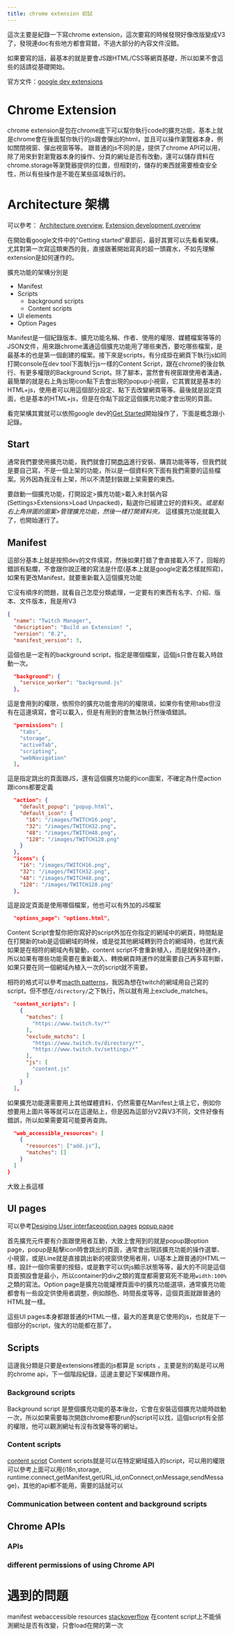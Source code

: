 ```yaml
---
title: chrome extension 初試
---
```


這次主要是紀錄一下寫chrome extension，這次要寫的時候發現好像改版變成V3了，發現連doc有些地方都會寫錯，不過大部分的內容文件沒錯。

如果要寫的話，最基本的就是要會JS跟HTML/CSS等網頁基礎，所以如果不會這些的話請從基礎開始。


官方文件：[google dev extensions](https://developer.chrome.com/docs/extensions/)

# Chrome Extension
chrome extension是包在chrome底下可以幫你執行code的擴充功能，基本上就是chrome會在後面幫你執行的js跟會彈出的html，並且可以操作瀏覽器本身，例如關閉視窗、彈出視窗等等。
跟普通的js不同的是，提供了chrome API可以用，除了用來針對瀏覽器本身的操作、分頁的網址是否有改動，還可以儲存資料在chrome.storage等瀏覽器提供的位置，但相對的，儲存的東西就需要檢查安全性，所以有些操作是不能在某些區域執行的。

# Architecture 架構
可以參考： [Architecture overview](https://developer.chrome.com/docs/extensions/mv3/architecture-overview/), [Extension development overview](https://developer.chrome.com/docs/extensions/mv3/devguide/)

在開始看google文件中的"Getting started"章節前，最好其實可以先看看架構，尤其對第一次寫這類東西的我，直接跟著開始寫真的超一頭霧水，不如先理解extension是如何運作的。


擴充功能的架構分別是
- Manifest 
- Scripts
	-	background scripts
	-	Content scripts
- UI elements
- Option Pages

Manifest是一個紀錄版本、擴充功能名稱、作者、使用的權限、媒體檔案等等的JSON文件，用來跟chrome溝通這個擴充功能用了哪些東西，要吃哪些檔案，是最基本的也是第一個創建的檔案。接下來是scripts，有分成掛在網頁下執行js如同打開console在dev tool下面執行js一樣的Content Script，跟在chrome的後台執行、有更多權限的Background Script。除了腳本，當然會有視窗跟使用者溝通，最簡單的就是右上角出現icon點下去會出現的popup小視窗，它其實就是基本的HTML+js，使用者可以用這個部分設定、點下去改變網頁等等。最後就是設定頁面，也是基本的HTML+js，但是在你點下設定這個擴充功能才會出現的頁面。


看完架構其實就可以依照google dev的[Get Started](https://developer.chrome.com/docs/extensions/mv3/getstarted/)開始操作了，下面是概念跟小記錄。

## Start

通常我們要使用擴充功能，我們就會打開[商店](https://chrome.google.com/webstore/category/extensions)進行安裝、購買功能等等，但我們就是要自己寫，不是一個上架的功能，所以是一個資料夾下面有我們需要的這些檔案。另外因為我沒有上架，所以不清楚封裝跟上架需要的東西。

要啟動一個擴充功能，打開設定>擴充功能>載入未封裝內容(Settings>Extensions>Load Unpacked)，點選你已經建立好的資料夾。*或是點右上角拼圖的圖案>管理擴充功能，然後一樣打開資料夾。* 這樣擴充功能就載入了，也開始運行了。

## Manifest

這部分基本上就是按照dev的文件填寫，然後如果打錯了會直接載入不了，回報的錯誤有點爛，不會跟你說正確的寫法是什麼(基本上就是google定義怎樣就照寫)，如果有更改Manifest，就要重新載入這個擴充功能

它沒有順序的問題，就看自己怎麼分類處理，一定要有的東西有名字、介紹、版本、文件版本，我是用V3
```json
{
  "name": "Twitch Manager",
  "description": "Build an Extension! ",
  "version": "0.2", 
  "manifest_version": 3,
```
這個也是一定有的background script，指定是哪個檔案，這個js只會在載入時啟動一次。
```json
  "background": {
    "service_worker": "background.js"
  },
```
這是會用到的權限，依照你的擴充功能會用的的權限填，如果你有使用tabs但沒有在這邊填寫，會可以載入，但是有用到的會無法執行然後噴錯誤。
```json
  "permissions": [
    "tabs",
    "storage",
    "activeTab",
    "scripting",
    "webNavigation"
  ],
```
這是指定跳出的頁面跟JS，還有這個擴充功能的icon圖案，不確定為什麼action跟icons都要定義
```json
  "action": {
    "default_popup": "popup.html",
    "default_icon": {
      "16": "/images/TWITCH16.png",
      "32": "/images/TWITCH32.png",
      "48": "/images/TWITCH48.png",
      "128": "/images/TWITCH128.png"
    }
  },
  "icons": {
    "16": "/images/TWITCH16.png",
    "32": "/images/TWITCH32.png",
    "48": "/images/TWITCH48.png",
    "128": "/images/TWITCH128.png"
  },
```
這是設定頁面是使用哪個檔案，他也可以有外加的JS檔案
```json
  "options_page": "options.html",
```
Content Script會幫你把你寫好的script外加在你指定的網域中的網頁，時間點是在打開新的tab是這個網域的時候，或是從其他網域轉到符合的網域時，也就代表如果是在相符的網域內有變動，content script不會重新植入，而是就保持運作，所以如果有哪些功能需要在重新載入、轉換網頁時運作的就需要自己再多寫判斷，如果只要在同一個網域內植入一次的script就不需要。

相符的格式可以參考[macth patterns](https://developer.chrome.com/docs/extensions/mv3/match_patterns/)，我因為想在twitch的網域用自己寫的script，但不想在`/directory/`之下執行，所以就有用上exclude_matches。
```json
  "content_scripts": [
    {
      "matches": [
        "https://www.twitch.tv/*"
      ],
      "exclude_matchs": [
        "https://www.twitch.tv/directory/*",
        "https://www.twitch.tv/settings/*"
      ],
      "js": [
        "content.js"
      ]
    }
  ],
```
如果擴充功能還需要用上其他媒體資料，仍然需要在Manifest上填上它，例如你想要用上圖片等等就可以在這邊貼上，但是因為這部分V2與V3不同，文件好像有錯誤，所以如果需要寫可能要再查詢。
```json
  "web_accessible_resources": [
    {
      "resources": ["add.js"],
      "matches": []
    }
  ]
}
```
大致上長這樣


## UI pages

可以參考[Desiging User interface](https://developer.chrome.com/docs/extensions/mv3/user_interface)[option pages](https://developer.chrome.com/docs/extensions/mv3/options/) [popup page](https://developer.chrome.com/docs/extensions/mv3/user_interface/#popup)

首先擴充元件要有介面跟使用者互動，大致上會用到的就是popup跟option page，popup是點擊icon時會跳出的頁面，通常會出現該擴充功能的操作選單、小視窗，或是Line就是直接跳出新的視窗供使用者用，UI基本上跟普通的HTML一樣，設計一個你需要的按鈕，或是數字可以供js顯示狀態等等，最大的不同是這個頁面預設會是最小，所以container的div之類的寬度都需要寫死不能用`width:100%`之類的寫法。Option page是擴充功能罐裡頁面中的擴充功能選項，通常擴充功能都會有一些設定供使用者調整，例如顏色、時間長度等等，這個頁面就跟普通的HTML就一樣。

這些UI pages本身都跟普通的HTML一樣，最大的差異是它使用的js，也就是下一個部分的script，強大的功能都在那了。


## Scripts

這邊我分類是只要是extensions裡面的js都算是 scripts ，主要是別的點是可以用的chrome api，下一個階段紀錄，這邊主要記下架構跟作用。

### Background scripts

Background script 是整個擴充功能的基本後台，它會在安裝這個擴充功能時啟動一次，所以如果需要每次開啟chrome都要run的script可以找，這個script有全部的權限，他可以觀測網址有沒有改變等等的網址。

### Content scripts

[content script](https://developer.chrome.com/docs/extensions/mv3/content_scripts/)
Content scripts就是可以在特定網域插入的script，可以用的權限可以參考上面可以用(i18n,storage, runtime:connect,getManifest,getURL,id,onConnect,onMessage,sendMessage)，其他的api都不能用，需要的話就可以


### Communication between content and background scripts

## Chrome APIs

### APIs

### different permissions of using Chrome API

# 遇到的問題
manifest webaccessible resources [stackoverflow]()
在content script上不能偵測網址是否有改變，只會load在開的第一次